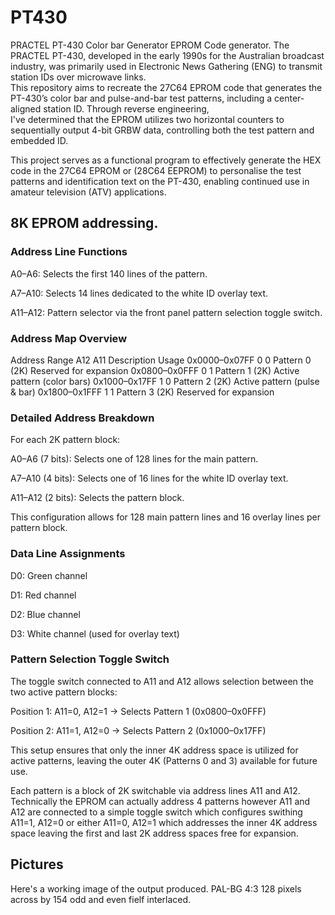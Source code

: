 # PT430
PRACTEL PT-430 Color bar Generator EPROM Code generator.
The PRACTEL PT-430, developed in the early 1990s for the Australian broadcast industry, was primarily used in Electronic News Gathering (ENG) to transmit station IDs over microwave links.\
This repository aims to recreate the 27C64 EPROM code that generates the PT-430’s color bar and pulse-and-bar test patterns, including a center-aligned station ID. Through reverse engineering,\
I've determined that the EPROM utilizes two horizontal counters to sequentially output 4-bit GRBW data, controlling both the test pattern and embedded ID.

This project serves as a functional program to effectively generate the HEX code in the 27C64 EPROM or (28C64 EEPROM) to personalise the test patterns and identification text on the PT-430, enabling continued use in amateur television (ATV) applications.

## 8K EPROM addressing.
### Address Line Functions
A0–A6: Selects the first 140 lines of the pattern.

A7–A10: Selects 14 lines dedicated to the white ID overlay text.

A11–A12: Pattern selector via the front panel pattern selection toggle switch.

### Address Map Overview
Address Range	A12	A11	Description	Usage
0x0000–0x07FF	0	0	Pattern 0 (2K)	Reserved for expansion
0x0800–0x0FFF	0	1	Pattern 1 (2K)	Active pattern (color bars)
0x1000–0x17FF	1	0	Pattern 2 (2K)	Active pattern (pulse & bar)
0x1800–0x1FFF	1	1	Pattern 3 (2K)	Reserved for expansion

### Detailed Address Breakdown
For each 2K pattern block:

A0–A6 (7 bits): Selects one of 128 lines for the main pattern.

A7–A10 (4 bits): Selects one of 16 lines for the white ID overlay text.

A11–A12 (2 bits): Selects the pattern block.

This configuration allows for 128 main pattern lines and 16 overlay lines per pattern block.

### Data Line Assignments
D0: Green channel

D1: Red channel

D2: Blue channel

D3: White channel (used for overlay text)

### Pattern Selection Toggle Switch
The toggle switch connected to A11 and A12 allows selection between the two active pattern blocks:

Position 1: A11=0, A12=1 → Selects Pattern 1 (0x0800–0x0FFF)

Position 2: A11=1, A12=0 → Selects Pattern 2 (0x1000–0x17FF)

This setup ensures that only the inner 4K address space is utilized for active patterns, leaving the outer 4K (Patterns 0 and 3) available for future use.

Each pattern is a block of 2K switchable via address lines A11 and A12.
Technically the EPROM can actually address 4 patterns however A11 and A12 are connected to a simple toggle switch which configures swithing A11=1, A12=0 or either A11=0, A12=1 which addresses the inner 4K address space leaving the first and last 2K address spaces free for expansion.

## Pictures
Here's a working image of the output produced. PAL-BG 4:3  128 pixels across by 154 odd and even fielf interlaced.



